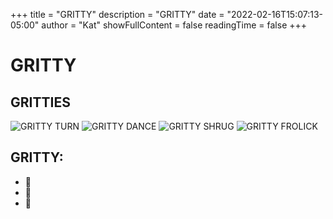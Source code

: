 +++
title = "GRITTY"
description = "GRITTY"
date = "2022-02-16T15:07:13-05:00"
author = "Kat"
showFullContent = false
readingTime = false
+++

# GRITTY

## GRITTIES
![GRITTY TURN](https://emoji.slack-edge.com/T03M7E63A/gritty_turn/f0b9a0578e8a5967.gif)
![GRITTY DANCE](https://emoji.slack-edge.com/T03M7E63A/gritty-dancing/447406cf69de9758.gif)
![GRITTY SHRUG](https://emoji.slack-edge.com/T03M7E63A/gritty-shrugging/a2f0133381331a95.gif)
![GRITTY FROLICK](https://emoji.slack-edge.com/T03M7E63A/gritty-frolicking/69ba63294ee2d66f.gif)

## GRITTY:

  - 👀
  - 🏒
  - 🧡
